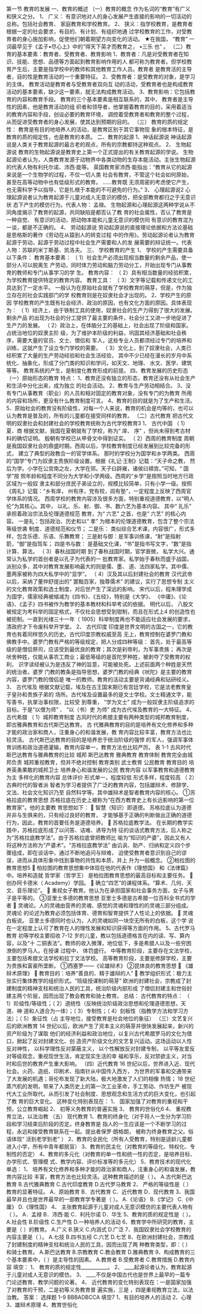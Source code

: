 第一节 教育的发展
一、教育的概述
（一）教育的概念
作为名词的“教育”有广义和狭义之分。
1、 广义： 有意识地对人的身心发展产生直接的影响的一切活动的总称。包括社会教育、
家庭教育和学校教育。
2、 狭义：指学校教育，是教育者根据一定的社会要求，有目的、有计划、有组织地通
过学校教育的工作，对受教育者的身心施加影响，促使他们朝着期望方向变化的活动。
★在我国， “教育” 一词最早见于《孟子•尽心上》中的“得天下英才而教育之， •三乐
也” 。
（二）教育的基本要素：教育者、受教育者、教育影响
1、教育者：凡是对受教育者在知识、技能、思想、品德等方面起到教育影响作用的人
都可称为教育者。但学校教育产生后，主要是指学校中的教师和其他教育工作人员。教育者
是教育活的主导者，目的性是教育活动的一个重要特征。
2、受教育者：是受教育的对象，是学习的主体。 教育活动是教育者与受教育者双向互
动的活动，受教育者也是构成教育活动的基本要素，缺少这一要素，就无法构成教育活动。
3、教育影响：它包括教育的内容和教育手段。
教育的三个基本要素是相互联系的，其中， 教育者是主导性的因素，他是教育活动的组
织者和领导者，他掌握着教育的目的，采用着适当的教育内容和手段，创设必要的教育环境，
调控着受教育者和教育的整个过程，从而促进受教育者的身心发展，使其达到预期的目的。
（三） 教育的质的规定性： 教育是有目的地培养人的活动，是教育区别于其它事物现
象的根本特征，是教育的质的规定性，也是教育的本质。
二、教育的起源
1、神话起源说
神话起源说是人类关于教育起源的最古老的观点，所有的宗教都持这种观点。
2、 生物起源说
教育的生物起源说是教育史上第一个正式提出的有关教育起源的学说。
生物起源论者认为，人类教育发源于动物界中各类动物的生存本能活动。主张生物起源
的代表人物有利托尔诺、沛西·能等。
英国教育家沛西·能指出：“教育从它的起源来说是一个生物学的过程，不仅一切人类
社会有教育，不管这个社会如何原始，甚至在高等动物中也有低级形式的教育。 ……教育既
无须周密的考虑使它产生，也无需科学予以指导，它是扎根于本能的不可避免的行为。”
3、 心理起源说2
心理起源说者认为教育起源于儿童对成人无意识的模仿，把全部教育都归之于无意识状
态下产生的模仿行为。代表人物： 孟禄。
生物起源和心理起源这两种学说从不同角度揭示了教育的起源，共同缺陷是都否认了教
育的社会属性，否认了教育是一种自觉、 有意识的活动，把动物本能和儿童无意识的模仿同
有意识的教育混为一谈，都是不正确的。
4、 劳动起源说
劳动起源说的直接理论依据和方法论基础是恩格斯的著作《劳动在从猿到人的转变过程
中的作用》。劳动起源论者认为教育起源于劳动，起源于劳动过程中社会生产需要和人的发
展需要的辩证统一。代表人物：苏联的米丁斯基、凯洛夫。
三、 学校教育的产生
1、 学校的产生需要具备以下条件：
教育基本要素： （ 1）社会生产必须出现相当数量的剩余产品，使一部分人可以脱离生
产劳动，同时体力劳动和脑力劳动分工，开始出现专门从事教育的教师和专门从事学习的学
生。
教育内容： （ 2）具有相当数量的经验积累，为学校教育提供特定的教育内容。
教育工具： （ 3）文字等记载和传递文化的工具达到了一定水平。
一般认为在原始社会就有了学校教育的萌芽，但是，作为独立存在的社会实践部门的学
校教育则是在奴隶社会才出现的。
2、学校产生的原因
学校教育的产生既有社会经济、政治的原因，也有文化方面的原因。具体表现为：
（ 1）经济上，由于铁制工具的使用，奴隶社会的生产力得到了很大的发展。剩余产品
的出现为社会的分工提供了最主要的条件，社会分工又进一步地促进了生产力的发展。
（ 2）政治上，在体脑分工的基础上，社会出现了阶级和国家。占统治地位的奴隶主阶
级，为了维护本阶级的利益，巩固其经济基础和社会秩序，需要大量的官员、文士、僧侣和
军人，这些专业人员都须经过专门的培养和训练，这就产生了设立专门学校的需要。
（ 3）文化上，到了奴隶社会，人类已经积累了大量的生产劳动经验和社会生活经验，
其中不少已经在漫长的岁月中系统化、抽象化，形成了分门类的知识和学问，如天文、地理、
水文、医学、建筑等等。
教育系统的产生，是制度化教育形成的前提。
四、教育发展的历史形态
（一）原始形态的教育
特点：
1、教育还没有独立的形态，教育还没有从社会生产和生活中分化出来，成为独立
的社会活动。
2、教育与生产劳动相结合。
3、没有专门从事教育（职业）的人员和相对固定的教育对象，没有专门的为教育
所用的内容和场所，更没有什么教育制度可言。
4、教育的目的就是为了生产和生活。
5、原始社会的教育没有阶级性，对每一个人来说，教育的机会是均等的，也可以
认为教育是普及的，所有的儿童都在接受同样的教育。
（二）古代教育
把古代文明的奴隶社会和封建社会的学校教育统称为古代学校教育3
1、 古代中国
（ 1）夏、商
根据文献，我国在夏朝就有了学校，称为“ 庠、 序” ，但尚未得到考古材料的确切证明。
殷朝有学校已从甲骨文中得到证实。
（ 2）西周的教育制度
周朝是我国奴隶社会的鼎盛时期。西周以后，学校教育制度已经发展到比较完备的形式，
建立了典型的政教合一的官学体系。 那时的学校分为国学和乡学两类。
西周的“国学”专门为奴隶主贵族阶级设置。根据《礼记·王制》记载：“天子命之教，
然后为学。小学在公宫南之左，大学在郊。天子曰辟雍，诸侯曰頖宫。”可知，“ 国学”按
照年龄和程度不同分为大学和小学两级。西周的“乡学”是按照当时地方行政区域为一般奴
隶主和部分庶民子弟设立的，规模比较简单，只有小学一级。按照《周礼》记载：“乡有庠，
州有序，党有校，闾有塾”，一定程度上反映了西周官学体系的情况。
西周学校的教育内容涉及很多方面，特别重视道德教育，以“明人伦”为其核心。其中，
以礼、乐、射、御、书、数六艺为基本内容。 其中“ 礼乐” 承担着政治宗法及伦理道德规范
教育，为“ 六艺” 之首，也是“ 六艺” 的核心内容。
一是礼：包括政治、历史和以“ 孝” 为根本的伦理道德教育，包含了整个宗法等级世袭
制度、道德规范和仪节；
二是乐： 类似综合艺术课，内容很广，形式多样，包含乐德、乐语、乐舞教育；
三是射与御：是军事训练课，“射”是指射箭，“御”是指驾车；
四是书与数： 是基础文化课，“书”是指书写文字，“数”是指计算、算法。
（ 3）春秋战国时期
到了春秋战国时期，官学衰微， 私学大兴。通常认为私学的首创者是以孔子为代表的一
批教育家。私学始于春秋而盛于战国，派别众多，其中对教育发展影响最大的则是儒、墨、
道、法四家私学。其中儒、墨两家被称为四大私学中的“显学”。
（ 4）汉及其以后封建社会的教育
汉代武帝以后，采纳了董仲舒提出的“ 罢黜百家，独尊儒术” 的建议，实行了思想专制
主义的文化教育政策和选士制度，对后世产生了深远的影响。
宋代以后，程朱理学成为国学，儒家经典被缩减为《四书》、《五经》，特别是《大学》、
《中庸》、《论语》、《孟子》四书被作为教学的基本教材和科举考试的依据。
明代以后， 八股文被规定为考科举的固定格式，不仅社会思想受到钳制，而且在形式上4
的创造性也被扼制。一直到光绪三十一年（ 1905）科举制度再也不能适应社会发展的要求，
清政府才下令废科举开学堂。
2、 古代印度
印度是世界文明的古国之一，它的教育也有着同样悠久的历史。古代印度宗教权威至高
无上，教育控制在婆罗门教和佛教手中。婆罗门教有严格的等级规定，把人分成四种等级：
首先，处于最高等级的是僧侣祭司，应该受到最优良的教育；其次是刹帝利，为军事贵族；
再次是吠舍种姓，仅能从事农工商业；最低等级的是首陀罗种姓，被剥夺了受教育的权利，
识字读经被认为是违反了神的旨意，可能被处死。上述前面两个种姓是天然的统治者。婆罗
门教的教条是指导思想，婆罗门教的经典《吠陀》是主要的教育内容，婆罗门教的僧侣是
唯一的教师。教育的活动主要是背诵经典和钻研经义。
3、 古代埃及
根据文献记载，埃及在古王国末期已有宫廷学校，它是法老教育皇子皇孙和贵族子弟的
场所。古代埃及设置最多的是文士学校。文士精通文字，能写善书，执掌治事权限，比较受
到尊重， “学为文士” 成为一般奴隶主阶级追求的目标。于是“以僧为师” 、 “以（书）吏
为师” 成为古代埃及教育的一大特征。
4、 古代希腊
（ 1）城邦教育制度
古风时代的希腊主要有两种类型的城邦教育制度， 即古雅典教育和古代斯巴达教育。 古
代雅典教育的目的是培养有文化修养和多种才能的政治家和商人，注重身心的和谐发展，教
育内容比较丰富，教育方法也比较灵活。 古代斯巴达教育的目的是培养忠于统治阶级的强悍
的军人，强调军事体育训练和政治道德灌输，教育内容单一，教育方法也比较严厉。
表 1-1 古风时代斯巴达教育与雅典教育的比较
城邦 斯巴达教育 雅典教育
教育体制 教育完全由城邦负责 城邦重视教育，但并不绝对控制
教育类别 武士教育 公民教育
教育目的 培养英勇果敢的城邦卫士 培养身心和谐发展的公民
教育内容 以军事教育和道德教育为主 多样化的教育内容
总体评价 形式单一，程度较低 形式多样，程度较高
（ 2）古典时代的智者派
智者为学习者提供了广泛的教育内容，包括雄辩术、修辞学、文法、社会文化知识乃至
自然科学等。其中雄辩术是智者教育内容的核心。
①苏格拉底的教育思想
苏格拉底在历史上被称为“在西方教育史上有长远影响的第一位教育家”。他的主要教
育思想如下：
 智慧（知识）即道德。 苏格拉底认为道德并非与生俱来的，只有经过良好的教育，
才能够基于正确的判断做出正确的道德行为，因此，教育的首要任务是道德培养。
 苏格拉底教学法。 在长期的教学实践中，苏格拉底形成了以问答、诘难、诱导为特
征的谈话式教育方法，后人称之为“苏格拉底教学法”。由于苏格拉底曾把教师比
喻为“知识的产婆”，因此又有人将这种方法称为“产婆术”。“苏格拉底教学法”
由讥讽、助产、归纳和定义四个步骤组成，即在谈话中，通过不断地追问与辩难，
迫使受教育者意识到自己的谬误，进而从具体形象中找到事物的共性和本质，并上
升为一般概念。
②柏拉图的教育思想5
 柏拉图的教育思想集中体现在他的代表作《理想国》 和《法律篇》中。培养和造就
哲学家（哲学王） 是柏拉图教育思想的最高目标和主要任务。
 创办阿卡德米（ Academy）学园。
 确立“四艺”的课程体系。“算术、几何、天文、音乐理论”。
 重视女子教育。他认为在承担国家和社会事务方面，女子与男子是平等的。
③亚里士多德的教育思想
亚里士多德是古希腊一位百科全书式的学者
 灵魂论。人的灵魂由营养的灵魂、感觉的灵魂和理性的的灵魂三部分组成。灵魂论
的论述为教育必须包括体育、德育和智育提供了人性论上的依据。
 灵魂白板说。 亚里士多德同时也认为，人的灵魂如同一块空无所有的白板，这个学
说在一定程度上认可了教育在人的理性发展和知识获得等方面的作用。
5、古代罗马教育
初等学校主要招收 7-12 岁的儿童，教以包括道德格言在内的读、写、算内容，以及“十
二铜表法”。教师的收入微薄，地位低下，多是希腊人以及一些穷困潦倒的罗马人。在授课
过程中， 体罚盛行。
中等教育阶段，主要存在文法学校，主要包括希腊文法学校和拉丁文法学校。
高等教育阶段，主要是修辞学校，主要为贵族和富豪所垄断。
①西塞罗——《论雄辩术》
②昆体良的教育思想
 《雄辩术原理》
 教育目的：培养“善良的、精于雄辩的人”
 教学组织形式：极力主张实行集体教学的组织形式。“班级授课制的萌芽”
欧洲的封建社会，宗教成了封建制度的精神支柱和统治人民的工具，统治阶级内部形成
了僧侣封建主和世俗封建主两个阶层，因而出现了教会教育和骑士教育。
总结：
古代教育的特点：
（ 1）阶级性/等级性；（ 2）道统性（反映统治阶级政治思想和伦理道德思想，天道、神
道和人道合为一体）；（ 3）专制性；（ 4）刻板性（指教学方法和学习方法）；（ 5）象征性（占
主导地位，接受教育是社会地位的象征）
（三）文艺复兴后的欧洲教育
14 世纪以后，欧洲产生了资本主义的萌芽并很快发展起来，新兴的资产阶级为了谋取
他们的经济利益和政治地位，以复兴古代希腊罗马的文化为借口，掀起了反对封建文化、创
造资产阶级文化的文艺复兴运动。这场运动以人性反对神性， 以科学理性反对蒙蔽主义，
以个性解放反对封建专制， 以平等友爱反对等级观念，重视现世生活，肯定现实生活的幸
福和享乐，反对禁欲主义，对当时和后世的教育产生重大影响。
（四）近代教育
16 世纪以后，世界进入近、现代社会。火药、造纸、印刷术、指南针从中国传入西方，
为世界的军事和交通带来了大发展的机遇；哥伦布发现了新大陆，极大地激发了人们的相像
热情； 18 世纪蒸汽机的发明，带来了人类历史上的第一次工业革命，手工劳动、作坊生产
被现代大工业所取代。从而引发了社会制度、思想观念和生活方式的巨大变化，也引起了教
育的巨大变化。 这种变化特别表现在：
1、 国家加强了对教育的重视和干预，公立教育崛起
2、 初等义务教育的普遍实施
3、 教育的世俗化6
4、 重视教育立法，以法治教
（五） 现代教育
1、教育的终身化（对于将人一生分为学习阶段和学习结束后阶段的否定。终身教育是
指人的一生应该是一个不断学习的过程，永远和接受教育联系在一起。提出者保罗·朗格朗，
被称为终身教育之父。俗语体现“ 活到老学到老” ）
2、教育的全民化（所有人受教育，特别是适龄儿童都进入小学，所有中青年都脱盲）
3、教育的民主化（对教育的等级化、特权化、专制性的否定）
4、教育的多元化（对教育的单一性和统一性的否定，是培养目标、办学形式、管理模
式、教学内容、评价标准等的多元化）
5、教育技术的现代化
单选：
1、 培养有文化修养和多种才能的政治家和商人，注重身心的和谐发展，教育内容比较
丰富，教育方法也比较灵活。这种教育描述的是（ ）。
A.古代斯巴达教育 B.古代雅典教育
C.古代印度教育 D.古代罗马教育
2、 严格的等级性是（ ） 教育的显著特征。
A．原始教育 B．古代教育 C．近代教育 D．现代教育
3、我国最早并且也是世界最早的一部教育学专著是（ ）。
A.《论语》 B.《学记》 C.《中庸》 D.《理性国》
4、 主张教育起源于儿童对成人无意识模仿的主要代表人物有（ ）。
A．孟禄 B．沛西·能 C．利托尔诺 D．华生
5、教育的质的规定性是（ ）。
A.社会性 B.阶级性 C.生产性 D.一种培养人的活动
6、教育学中所研究的教育，主要是（ ）的教育。
A.广义 B.狭义 C.内涵式 D.广泛
7、我国奴隶社会学校教育的内容主要是（ ）。
A.七技 B.四书五经 C.六艺 D.七艺
8、在欧洲封建社会，宗教成了封建制度的精神支柱和统治人民的工具，因而出现了两
种教育类型，即：（ ）和骑士教育。
A.斯巴达教育 B.宗教教育 C.教会教育 D.雅典教育
9、构成教育的三个基本要素中，（ ）是主导性的因素。
A.教育者 B.受教育者 C.教育措施 D.教育内容
填空：
1、 教育的质的规定性___________。
2、 ____起源论者认为，教育起源于儿童对成人无意识的模仿。
3、 ____不仅是中国古代也是世界上最早的一篇专门论述教育、教学问题的论著。
4、 近代教育的变化特别表现在：一是国家加强了对教育的干预，二是初等义务教育普
遍实施，三是 ，四是重视教育立法，以法治教。
答案：
选择题 1-9 BBBADBCCA
填空7
1、有目的培养人的活动 2、心理 3、雄辩术原理 4、教育世俗化